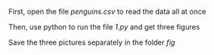 First, open the file *penguins.csv* to read the data all at once

Then, use python to run the file *1.py* and get three figures

Save the three pictures separately in the folder *fig*






